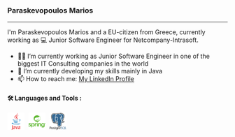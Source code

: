 ### Paraskevopoulos Marios
---

I'm Paraskevopoulos Marios and a EU-citizen from Greece, currently working as 💻 Junior Software Engineer for Netcompany-Intrasoft.

- 👨‍💻 I’m currently working as Junior Software Engineer in one of the biggest IT Consulting companies in the world
- 🌱 I’m currently developing my skills mainly in Java
- 📫 How to reach me: [My LinkedIn Profile](https://www.linkedin.com)


#### :hammer_and_wrench: Languages and Tools :
<div>
  <img src="https://github.com/devicons/devicon/blob/master/icons/java/java-original-wordmark.svg" title="Java" alt="Java" width="40" height="40"/>&nbsp;
  <img src="https://github.com/devicons/devicon/blob/master/icons/spring/spring-original-wordmark.svg" title="Spring" alt="Spring" width="40" height="40"/>&nbsp;
  <img src="https://github.com/devicons/devicon/blob/master/icons/postgresql/postgresql-original-wordmark.svg" title="PSQL" alt="PSQL" width="40" height="40"/>&nbsp;
</div>
